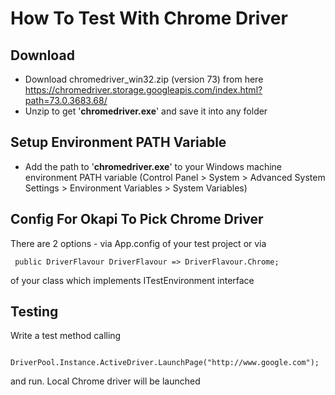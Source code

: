 # How To Test With Chrome Driver

## Download
* Download chromedriver_win32.zip (version 73) from here https://chromedriver.storage.googleapis.com/index.html?path=73.0.3683.68/
* Unzip to get '**chromedriver.exe**' and save it into any folder

## Setup Environment PATH Variable
* Add the path to '**chromedriver.exe**' to your Windows machine environment PATH variable (Control Panel > System > Advanced System Settings > Environment Variables > System Variables)

## Config For Okapi To Pick Chrome Driver
There are 2 options - via App.config of your test project or via 
````
 public DriverFlavour DriverFlavour => DriverFlavour.Chrome;
````

of your class which implements ITestEnvironment interface

## Testing
Write a test method calling
````
  DriverPool.Instance.ActiveDriver.LaunchPage("http://www.google.com");
````
and run. Local Chrome driver will be launched 

